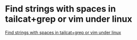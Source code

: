 # Find strings with spaces in tailcat+grep or vim under linux
[Find strings with spaces in tailcat+grep or vim under linux](https://aiwithcloud.com/2022/09/15/find_strings_with_spaces_in_tailcatgrep_or_vim_under_linux/)